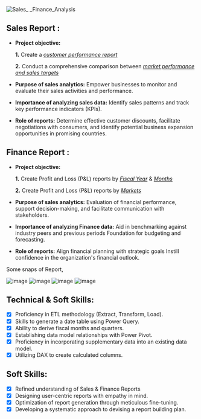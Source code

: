 ![Sales_ _Finance_Analysis](https://github.com/Ankit-KY/Sales-Finance-Excel-Analytics-of-AtliQ-Hardwares/assets/148628279/895acbcd-208f-4510-9ff3-1e87417188a6)

## Sales Report :


- **Project objective:** 

    **1.** Create a _[customer performance report]([[https://github.com/KirandeepMarala/Excel-Sales_Analysis/blob/main/Customer%20Performance%20Report.pdf](https://github.com/Ankit-KY/Sales-Finance-Excel-Analytics-of-AtliQ-Hardwares/blob/main/Customer%20Performance%20Report.pdf)](https://github.com/Ankit-KY/Sales-Finance-Excel-Analytics-of-AtliQ-Hardwares/blob/main/Customer%20Performance%20Report.pdf))_ 

    **2.** Conduct a comprehensive comparison between _[market performance and sales targets]([[https://github.com/KirandeepMarala/Excel-Sales_Analysis/blob/main/Customer%20Performance%20Report.pdf](https://github.com/Ankit-KY/Sales-Finance-Excel-Analytics-of-AtliQ-Hardwares/blob/main/Market%20Performance%20vs%20Target%20Report.pdf)](https://github.com/Ankit-KY/Sales-Finance-Excel-Analytics-of-AtliQ-Hardwares/blob/main/Market%20Performance%20vs%20Target%20Report.pdf))_

- **Purpose of sales analytics:** Empower businesses to monitor and evaluate their sales activities and performance.

- **Importance of analyzing sales data:** Identify sales patterns and track key performance indicators (KPIs).

- **Role of reports:** Determine effective customer discounts, facilitate negotiations with consumers, and identify potential business expansion opportunities in promising countries.

## Finance Report :

- **Project objective:** 

    **1.** Create Profit and Loss (P&L) reports by _[Fiscal Year]([[https://github.com/KirandeepMarala/Excel-Sales_Analysis/blob/main/P%26L%20Statement%20by%20Fiscal%20Year.pdf)_ & _[Months](https://github.com/KirandeepMarala/Excel-Sales_Analysis/blob/main/P%26L%20Statement%20by%20Months.pdf](https://github.com/Ankit-KY/Sales-Finance-Excel-Analytics-of-AtliQ-Hardwares/blob/main/P%26L%20Statement%20by%20Fiscal%20Year.pdf)](https://github.com/Ankit-KY/Sales-Finance-Excel-Analytics-of-AtliQ-Hardwares/blob/main/P%26L%20Statement%20by%20Fiscal%20Year.pdf))_ 

   **2.** Create Profit and Loss (P&L) reports by _[Markets]([[https://github.com/KirandeepMarala/Excel-Sales_Analysis/blob/main/P%26L%20Statement%20by%20Markets.pdf](https://github.com/Ankit-KY/Sales-Finance-Excel-Analytics-of-AtliQ-Hardwares/blob/main/P%26L%20Statement%20by%20Markets.pdf)](https://github.com/Ankit-KY/Sales-Finance-Excel-Analytics-of-AtliQ-Hardwares/blob/main/P%26L%20Statement%20by%20Markets.pdf))_

- **Purpose of sales analytics:** Evaluation of financial performance, support decision-making, and facilitate communication with stakeholders.

- **Importance of analyzing Finance data:** Aid in benchmarking against industry peers and previous periods Foundation for budgeting and forecasting.

- **Role of reports:** Align financial planning with strategic goals Instill confidence in the organization's financial outlook.
    
Some snaps of Report,

![image](https://github.com/Ankit-KY/Sales-Finance-Excel-Analytics-of-AtliQ-Hardwares/assets/148628279/66b79592-d462-45d3-91b2-a0a1014d3cb8)
![image](https://github.com/Ankit-KY/Sales-Finance-Excel-Analytics-of-AtliQ-Hardwares/assets/148628279/44f43711-d32e-40c1-b141-881366e99f9a)
![image](https://github.com/Ankit-KY/Sales-Finance-Excel-Analytics-of-AtliQ-Hardwares/assets/148628279/93251982-66d1-4969-9971-b681328254d0)
![image](https://github.com/Ankit-KY/Sales-Finance-Excel-Analytics-of-AtliQ-Hardwares/assets/148628279/93aaf0f7-c00d-4253-9e07-7ca1d5f6f7d5)


## Technical & Soft Skills:
- [x]	Proficiency in ETL methodology (Extract, Transform, Load).
- [x]	Skills to generate a date table using Power Query.
- [x]	Ability to derive fiscal months and quarters.
- [x]	Establishing data model relationships with Power Pivot.
- [x]	Proficiency in incorporating supplementary data into an existing data model.
- [x]	Utilizing DAX to create calculated columns.

## Soft Skills:
- [x]	Refined understanding of Sales & Finance Reports
- [x]	Designing user-centric reports with empathy in mind.
- [x]	Optimization of report generation through meticulous fine-tuning.
- [x]	Developing a systematic approach to devising a report building plan.
